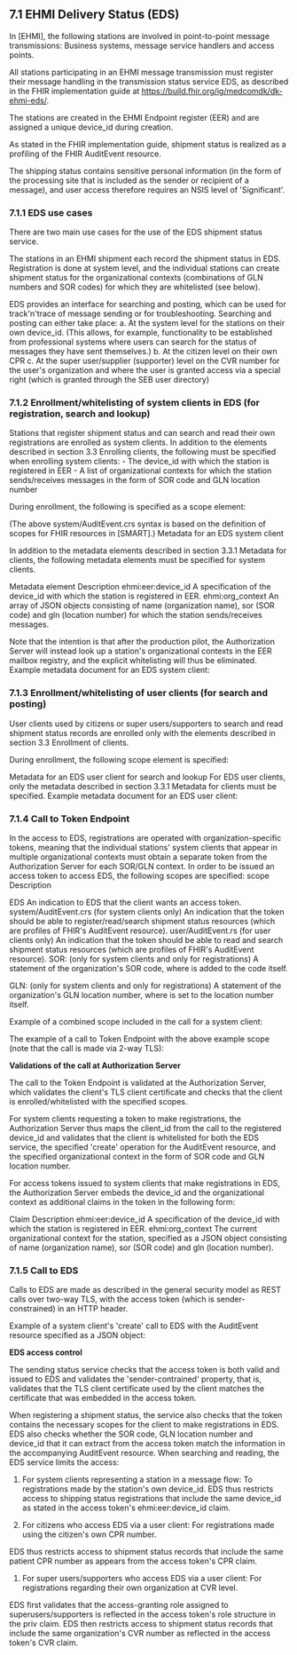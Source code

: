 ## 7.1	EHMI Delivery Status (EDS) 

In [EHMI], the following stations are involved in point-to-point message transmissions: Business systems, message service handlers and access points.

All stations participating in an EHMI message transmission must register their message handling in the transmission status service EDS, as described in the FHIR implementation guide at https://build.fhir.org/ig/medcomdk/dk-ehmi-eds/.

The stations are created in the EHMI Endpoint register (EER) and are assigned a unique device_id during creation.

As stated in the FHIR implementation guide, shipment status is realized as a profiling of the FHIR AuditEvent resource.

The shipping status contains sensitive personal information (in the form of the processing site that is included as the sender or recipient of a message), and user access therefore requires an NSIS level of 'Significant'.

### 7.1.1	EDS use cases

There are two main use cases for the use of the EDS shipment status service.

The stations in an EHMI shipment each record the shipment status in EDS. Registration is done at system level, and the individual stations can create shipment status for the organizational contexts (combinations of GLN numbers and SOR codes) for which they are whitelisted (see below).

EDS provides an interface for searching and posting, which can be used for track'n'trace of message sending or for troubleshooting.
Searching and posting can either take place: a. At the system level for the stations on their own device_id. (This allows, for example, functionality to be established from professional systems where users can search for the status of messages they have sent themselves.) b. At the citizen level on their own CPR
c. At the super user/supplier (supporter) level on the CVR number for the user's organization and where the user is granted access via a special right (which is granted through the SEB user directory)

### 7.1.2	Enrollment/whitelisting of system clients in EDS (for registration, search and lookup)
Stations that register shipment status and can search and read their own registrations are enrolled as system clients. In addition to the elements described in section 3.3 Enrolling clients, the following must be specified when enrolling system clients: - The device_id with which the station is registered in EER - A list of organizational contexts for which the station sends/receives messages in the form of SOR code and GLN location number

During enrollment, the following is specified as a scope element:

(The above system/AuditEvent.crs syntax is based on the definition of scopes for FHIR resources in [SMART].) Metadata for an EDS system client

In addition to the metadata elements described in section 3.3.1 Metadata for clients, the following metadata elements must be specified for system clients.

Metadata element Description ehmi:eer:device_id A specification of the device_id with which the station is registered in EER. ehmi:org_context An array of JSON objects consisting of name (organization name), sor (SOR code) and gln (location number) for which the station sends/receives messages.

Note that the intention is that after the production pilot, the Authorization Server will instead look up a station's organizational contexts in the EER mailbox registry, and the explicit whitelisting will thus be eliminated. Example metadata document for an EDS system client:

### 7.1.3	Enrollment/whitelisting of user clients (for search and posting)
User clients used by citizens or super users/supporters to search and read shipment status records are enrolled only with the elements described in section 3.3 Enrollment of clients.

During enrollment, the following scope element is specified:

Metadata for an EDS user client for search and lookup For EDS user clients, only the metadata described in section 3.3.1 Metadata for clients must be specified. Example metadata document for an EDS user client:

### 7.1.4	Call to Token Endpoint

In the access to EDS, registrations are operated with organization-specific tokens, meaning that the individual stations' system clients that appear in multiple organizational contexts must obtain a separate token from the Authorization Server for each SOR/GLN context. In order to be issued an access token to access EDS, the following scopes are specified: scope Description

EDS An indication to EDS that the client wants an access token. system/AuditEvent.crs (for system clients only) An indication that the token should be able to register/read/search shipment status resources (which are profiles of FHIR's AuditEvent resource). user/AuditEvent.rs (for user clients only) An indication that the token should be able to read and search shipment status resources (which are profiles of FHIR's AuditEvent resource). SOR: (only for system clients and only for registrations) A statement of the organization's SOR code, where is added to the code itself.

GLN: (only for system clients and only for registrations) A statement of the organization's GLN location number, where is set to the location number itself.

Example of a combined scope included in the call for a system client:

The example of a call to Token Endpoint with the above example scope (note that the call is made via 2-way TLS):

**Validations of the call at Authorization Server**

The call to the Token Endpoint is validated at the Authorization Server, which validates the client's TLS client certificate and checks that the client is enrolled/whitelisted with the specified scopes.

For system clients requesting a token to make registrations, the Authorization Server thus maps the client_id from the call to the registered device_id and validates that the client is whitelisted for both the EDS service, the specified 'create' operation for the AuditEvent resource, and the specified organizational context in the form of SOR code and GLN location number.

For access tokens issued to system clients that make registrations in EDS, the Authorization Server embeds the device_id and the organizational context as additional claims in the token in the following form:

Claim               Description 
ehmi:eer:device_id  A specification of the device_id with which the station is registered in EER. 
ehmi:org_context    The current organizational context for the station, specified as a JSON object consisting of name (organization name), sor (SOR code) and gln (location number).

### 7.1.5	Call to EDS
Calls to EDS are made as described in the general security model as REST calls over two-way TLS, with the access token (which is sender-constrained) in an HTTP header.

Example of a system client's 'create' call to EDS with the AuditEvent resource specified as a JSON object:

**EDS access control**

The sending status service checks that the access token is both valid and issued to EDS and validates the 'sender-contrained' property, that is, validates that the TLS client certificate used by the client matches the certificate that was embedded in the access token.

When registering a shipment status, the service also checks that the token contains the necessary scopes for the client to make registrations in EDS. EDS also checks whether the SOR code, GLN location number and device_id that it can extract from the access token match the information in the accompanying AuditEvent resource. When searching and reading, the EDS service limits the access:

1. For system clients representing a station in a message flow: To registrations made by the station's own device_id. EDS thus restricts access to shipping status registrations that include the same device_id as stated in the access token's ehmi:eer:device_id claim.

2. For citizens who access EDS via a user client: For registrations made using the citizen's own CPR number.

EDS thus restricts access to shipment status records that include the same patient CPR number as appears from the access token's CPR claim.

1. For super users/supporters who access EDS via a user client: For registrations regarding their own organization at CVR level.

EDS first validates that the access-granting role assigned to superusers/supporters is reflected in the access token's role structure in the priv claim. EDS then restricts access to shipment status records that include the same organization's CVR number as reflected in the access token's CVR claim.
